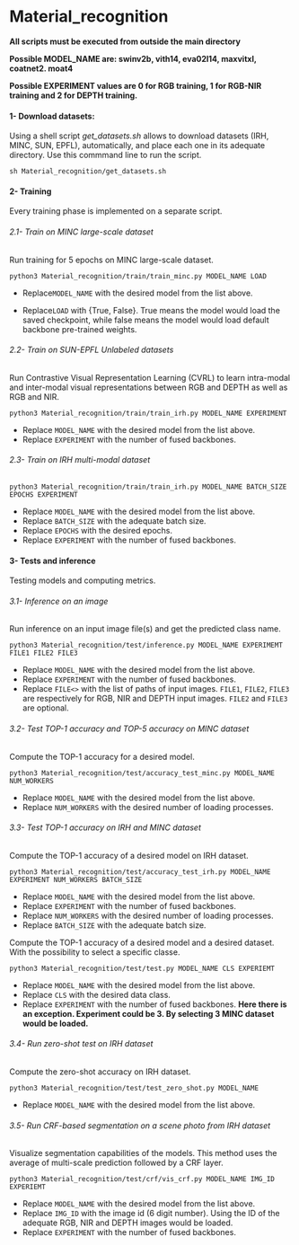 # Material_recognition

**All scripts must be executed from outside the main directory**

**Possible MODEL_NAME are: swinv2b, vith14, eva02l14, maxvitxl, coatnet2. moat4**

**Possible EXPERIMENT values are 0 for RGB training, 1 for RGB-NIR training and 2 for DEPTH training.**

#### 1- Download datasets:
Using a shell script *get_datasets.sh* allows to download datasets (IRH, MINC, SUN, EPFL), automatically, and place each one in its adequate directory. Use this commmand line to run the script.

````
sh Material_recognition/get_datasets.sh
````
#### 2- Training
Every training phase is implemented on a separate script.

###### 2.1- Train on MINC large-scale dataset
Run training for 5 epochs on MINC large-scale dataset.  
````
python3 Material_recognition/train/train_minc.py MODEL_NAME LOAD
````

- Replace```MODEL_NAME``` with the desired model from the list above.

- Replace```LOAD``` with {True, False}. True means the model would load the saved checkpoint, while false means the model would load default backbone pre-trained weights. 



###### 2.2- Train on SUN-EPFL Unlabeled datasets
Run Contrastive Visual Representation Learning (CVRL) to learn intra-modal and inter-modal visual representations between RGB and DEPTH as well as RGB and NIR.

````
python3 Material_recognition/train/train_irh.py MODEL_NAME EXPERIMENT
````
- Replace ```MODEL_NAME``` with the desired model from the list above.
- Replace ```EXPERIMENT``` with the number of fused backbones.


###### 2.3- Train on IRH multi-modal dataset

````
python3 Material_recognition/train/train_irh.py MODEL_NAME BATCH_SIZE EPOCHS EXPERIMENT
````
- Replace ```MODEL_NAME```  with the desired model from the list above.
- Replace ```BATCH_SIZE``` with the adequate batch size.
- Replace ```EPOCHS```  with the desired epochs.
- Replace ```EXPERIMENT```  with the number of fused backbones.

#### 3- Tests and inference
Testing models and computing metrics.

###### 3.1- Inference on an image
Run inference on an input image file(s) and get the predicted class name.

````
python3 Material_recognition/test/inference.py MODEL_NAME EXPERIMEMT FILE1 FILE2 FILE3
````
- Replace ```MODEL_NAME```  with the desired model from the list above.
- Replace ```EXPERIMENT```  with the number of fused backbones.
- Replace ```FILE<>```  with the list of paths of input images. ```FILE1```, ```FILE2```, ```FILE3``` are respectively for RGB, NIR and DEPTH input images. ```FILE2``` and ```FILE3``` are optional. 

###### 3.2- Test TOP-1 accuracy and TOP-5 accuracy on MINC dataset
Compute the TOP-1 accuracy for a desired model.

````
python3 Material_recognition/test/accuracy_test_minc.py MODEL_NAME NUM_WORKERS
````
- Replace ```MODEL_NAME```  with the desired model from the list above.
- Replace ```NUM_WORKERS```  with the desired number of loading processes.

###### 3.3- Test TOP-1 accuracy on IRH and MINC dataset
Compute the TOP-1 accuracy of a desired model on IRH dataset.

````
python3 Material_recognition/test/accuracy_test_irh.py MODEL_NAME EXPERIMENT NUM_WORKERS BATCH_SIZE
````
- Replace ```MODEL_NAME```  with the desired model from the list above.
- Replace ```EXPERIMENT```  with the number of fused backbones.
- Replace ```NUM_WORKERS```  with the desired number of loading processes.
- Replace ```BATCH_SIZE``` with the adequate batch size.


Compute the TOP-1 accuracy of a desired model and a desired dataset. With the possibility to select a specific classe.
````
python3 Material_recognition/test/test.py MODEL_NAME CLS EXPERIEMT
````
- Replace ```MODEL_NAME```  with the desired model from the list above.
- Replace ```CLS```  with the desired data class.
- Replace ```EXPERIMENT```  with the number of fused backbones. **Here there is an exception. Experiment could be 3. By selecting 3 MINC dataset would be loaded.**

###### 3.4- Run zero-shot test on IRH dataset
Compute the zero-shot accuracy on IRH dataset.
````
python3 Material_recognition/test/test_zero_shot.py MODEL_NAME
````
- Replace ```MODEL_NAME```  with the desired model from the list above.

###### 3.5- Run CRF-based segmentation on a scene photo from IRH dataset
Visualize segmentation capabilities of the models. This method uses the average of multi-scale prediction followed by a CRF layer.

````
python3 Material_recognition/test/crf/vis_crf.py MODEL_NAME IMG_ID EXPERIEMT
````

- Replace ```MODEL_NAME```  with the desired model from the list above.
- Replace ```IMG_ID```  with the image id (6 digit number). Using the ID of the adequate RGB, NIR and DEPTH images would be loaded.
- Replace ```EXPERIMENT```  with the number of fused backbones.